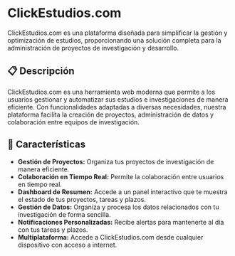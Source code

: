 # ClickEstudios.com

ClickEstudios.com es una plataforma diseñada para simplificar la gestión y optimización de estudios, proporcionando una solución completa para la administración de proyectos de investigación y desarrollo.

## 📋 Descripción

ClickEstudios.com es una herramienta web moderna que permite a los usuarios gestionar y automatizar sus estudios e investigaciones de manera eficiente. Con funcionalidades adaptadas a diversas necesidades, nuestra plataforma facilita la creación de proyectos, administración de datos y colaboración entre equipos de investigación.

## 🚀 Características

- **Gestión de Proyectos:** Organiza tus proyectos de investigación de manera eficiente.
- **Colaboración en Tiempo Real:** Permite la colaboración entre usuarios en tiempo real.
- **Dashboard de Resumen:** Accede a un panel interactivo que te muestra el estado de tus proyectos, tareas y plazos.
- **Gestión de Datos:** Organiza y procesa los datos relacionados con tu investigación de forma sencilla.
- **Notificaciones Personalizadas:** Recibe alertas para mantenerte al día con tus tareas y plazos.
- **Multiplataforma:** Accede a ClickEstudios.com desde cualquier dispositivo con acceso a internet.

## 
